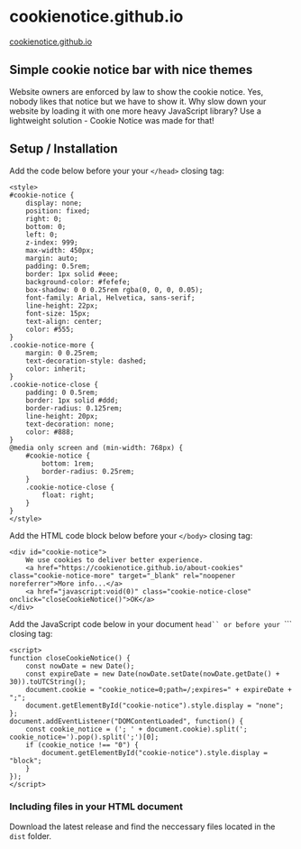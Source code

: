 # cookienotice.github.io
[cookienotice.github.io](https://cookienotice.github.io)

## Simple cookie notice bar with nice themes

Website owners are enforced by law to show the cookie notice. Yes, nobody likes that notice but we have to show it. Why slow down your website by loading it with one more heavy JavaScript library? Use a lightweight solution - Cookie Notice was made for that!

## Setup / Installation

Add the code below before your your ```</head>``` closing tag:

```
<style>
#cookie-notice {
	display: none;
	position: fixed;
	right: 0;
	bottom: 0;
	left: 0;
	z-index: 999;
	max-width: 450px;
	margin: auto;
	padding: 0.5rem;
	border: 1px solid #eee;
	background-color: #fefefe;
	box-shadow: 0 0 0.25rem rgba(0, 0, 0, 0.05);
	font-family: Arial, Helvetica, sans-serif;
	line-height: 22px;
	font-size: 15px;
	text-align: center;
	color: #555;
}
.cookie-notice-more {
	margin: 0 0.25rem;
	text-decoration-style: dashed;
	color: inherit;
}
.cookie-notice-close {
	padding: 0 0.5rem;
	border: 1px solid #ddd;
	border-radius: 0.125rem;
	line-height: 20px;
	text-decoration: none;
	color: #888;
}
@media only screen and (min-width: 768px) {
	#cookie-notice {
		bottom: 1rem;
		border-radius: 0.25rem;
	}
	.cookie-notice-close {
		float: right;
	}
}
</style>
```

Add the HTML code block below before your ```</body>``` closing tag:

```
<div id="cookie-notice">
	We use cookies to deliver better experience.
	<a href="https://cookienotice.github.io/about-cookies" class="cookie-notice-more" target="_blank" rel="noopener noreferrer">More info...</a>
	<a href="javascript:void(0)" class="cookie-notice-close" onclick="closeCookieNotice()">OK</a>
</div>
```

Add the JavaScript code below in your document ```head`` or before your ```</body>``` closing tag:
```
<script>
function closeCookieNotice() {
	const nowDate = new Date();
	const expireDate = new Date(nowDate.setDate(nowDate.getDate() + 30)).toUTCString();
	document.cookie = "cookie_notice=0;path=/;expires=" + expireDate + ";";
	document.getElementById("cookie-notice").style.display = "none";
};
document.addEventListener("DOMContentLoaded", function() {
	const cookie_notice = ('; ' + document.cookie).split('; cookie_notice=').pop().split(';')[0];
	if (cookie_notice !== "0") {
		document.getElementById("cookie-notice").style.display = "block";
	}
});
</script>
```

### Including files in your HTML document
Download the latest release and find the neccessary files located in the ```dist``` folder.
